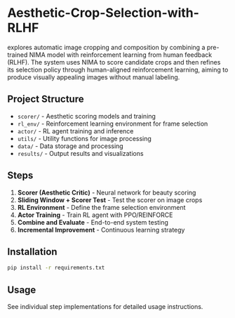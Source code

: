 # Aesthetic-Crop-Selection-with-RLHF
explores automatic image cropping and composition by combining a pre-trained NIMA model with reinforcement learning from human feedback (RLHF). The system uses NIMA to score candidate crops and then refines its selection policy through human-aligned reinforcement learning, aiming to produce visually appealing images without manual labeling.

## Project Structure

- `scorer/` - Aesthetic scoring models and training
- `rl_env/` - Reinforcement learning environment for frame selection
- `actor/` - RL agent training and inference
- `utils/` - Utility functions for image processing
- `data/` - Data storage and processing
- `results/` - Output results and visualizations

## Steps

1. **Scorer (Aesthetic Critic)** - Neural network for beauty scoring
2. **Sliding Window + Scorer Test** - Test the scorer on image crops
3. **RL Environment** - Define the frame selection environment
4. **Actor Training** - Train RL agent with PPO/REINFORCE
5. **Combine and Evaluate** - End-to-end system testing
6. **Incremental Improvement** - Continuous learning strategy

## Installation

```bash
pip install -r requirements.txt
```

## Usage

See individual step implementations for detailed usage instructions.